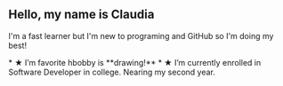 ## Hello, my name is Claudia ##
<p>
  I'm a fast learner but I'm new to programing and GitHub so I'm doing my best!
</p>
* ★  I’m favorite hbobby is **drawing!**
* ★ I’m currently enrolled in Software Developer in college. Nearing my second year.
<!---
Claudia426/Claudia426 is a ✨ special ✨ repository because its `README.md` (this file) appears on your GitHub profile.
You can click the Preview link to take a look at your changes.
--->
